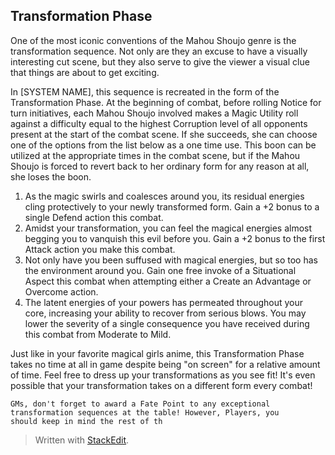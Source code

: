 ## Transformation Phase

One of the most iconic conventions of the Mahou Shoujo genre is the transformation sequence. Not only are they an excuse to have a visually interesting cut scene, but they also serve to give the viewer a visual clue that things are about to get exciting.

In [SYSTEM NAME], this sequence is recreated in the form of the Transformation Phase. At the beginning of combat, before rolling Notice for turn initiatives, each Mahou Shoujo involved makes a Magic Utility roll against a difficulty equal to the highest Corruption level of all opponents present at the start of the combat scene. If she succeeds, she can choose one of the options from the list below as a one time use. This boon can be utilized at the appropriate times in the combat scene, but if the Mahou Shoujo is forced to revert back to her ordinary form for any reason at all, she loses the boon. 

1. As the magic swirls and coalesces around you, its residual energies cling protectively to your newly transformed form. Gain a +2 bonus to a single Defend action this combat. 
2. Amidst your transformation, you can feel the magical energies almost begging you to vanquish this evil before you. Gain a +2 bonus to the first Attack action you make this combat.
3. Not only have you been suffused with magical energies, but so too has the environment around you. Gain one free invoke of a Situational Aspect this combat when attempting either a Create an Advantage or Overcome action.
4. The latent energies of your powers has permeated throughout your core, increasing your ability to recover from serious blows. You may lower the severity of a single consequence you have received during this combat from Moderate to Mild. 

Just like in your favorite magical girls anime, this Transformation Phase takes no time at all in game despite being "on screen" for a relative amount of time. Feel free to dress up your transformations as you see fit! It's even possible that your transformation takes on a different form every combat! 

	GMs, don't forget to award a Fate Point to any exceptional
	transformation sequences at the table! However, Players, you
	should keep in mind the rest of th

> Written with [StackEdit](https://stackedit.io/).
<!--stackedit_data:
eyJoaXN0b3J5IjpbNTY3NjYwODk5LDUyMjkzNDI3MCwxNjM3NT
cxMDQ2LDk3MjY3NjgxMiwxMDA1MTc3MzU2LC01MzYyMjg3NTUs
LTE4Njk5ODU1ODIsLTUzMzk1NTIxXX0=
-->